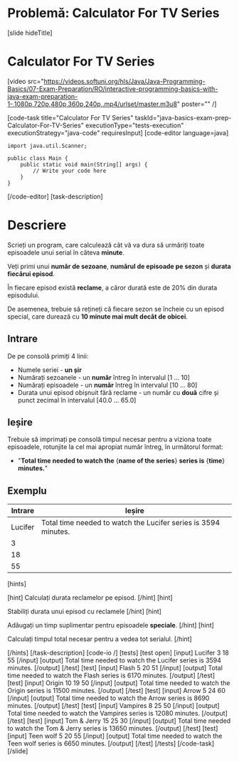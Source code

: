 # Problemă: Calculator For TV Series

[slide hideTitle]
# Calculator For TV Series


[video src="https://videos.softuni.org/hls/Java/Java-Programming-Basics/07-Exam-Preparation/RO/interactive-programming-basics-with-java-exam-preparation-1-,1080p,720p,480p,360p,240p,.mp4/urlset/master.m3u8" poster="" /]

[code-task title="Calculator For TV Series" taskId="java-basics-exam-prep-Calculator-For-TV-Series" executionType="tests-execution" executionStrategy="java-code" requiresInput]
[code-editor language=java]
```
import java.util.Scanner;

public class Main {
    public static void main(String[] args) {
        // Write your code here
    }
}
```
[/code-editor]
[task-description]
# Descriere
Scrieți un program, care calculează cât vă va dura să urmăriți toate episoadele unui serial în câteva **minute**.

Veți primi unui **număr de sezoane**, **numărul de episoade pe sezon** și **durata fiecărui episod**.

În fiecare episod există **reclame**, a căror durată este de 20% din durata episodului.

De asemenea, trebuie să rețineți că fiecare sezon se încheie cu un episod special, care durează cu **10 minute mai mult decât de obicei**. 

## Intrare
De pe consolă primiți 4 linii:
- Numele seriei - **un șir**
- Numărați sezoanele - un **număr** întreg în intervalul [1 ... 10]
- Numărați episoadele - un **număr** întreg în intervalul [10 ... 80]
- Durata unui episod obișnuit fără reclame - un număr cu **două** cifre și punct zecimal în intervalul [40.0 ... 65.0]

## Ieșire
Trebuie să imprimați pe consolă timpul necesar pentru a viziona toate episoadele, rotunjite la cel mai apropiat număr întreg, în următorul format:
- "**Total time needed to watch the** \{**name of the series**\} **series is** \{**time**\} **minutes.**"

## Exemplu
|**Intrare**|**Ieșire**|
| --- | --- | 
| Lucifer | Total time needed to watch the Lucifer series is 3594 minutes. | 
| 3 | 
| 18 | 
| 55 | 

[hints]

[hint]
Calculați durata reclamelor pe episod.
[/hint]
[hint]

Stabiliți durata unui episod cu reclamele 
[/hint]
[hint]

Adăugați un timp suplimentar pentru episoadele **speciale**.
[/hint]
[hint]

Calculați timpul total necesar pentru a vedea tot serialul.
[/hint]

[/hints]
[/task-description]
[code-io /]
[tests]
[test open]
[input]
Lucifer
3
18
55
[/input]
[output]
Total time needed to watch the Lucifer series is 3594 minutes.
[/output]
[/test]
[test]
[input]
Flash
5
20
51
[/input]
[output]
Total time needed to watch the Flash series is 6170 minutes.
[/output]
[/test]
[test]
[input]
Origin
10
19
50
[/input]
[output]
Total time needed to watch the Origin series is 11500 minutes.
[/output]
[/test]
[test]
[input]
Arrow
5
24
60
[/input]
[output]
Total time needed to watch the Arrow series is 8690 minutes.
[/output]
[/test]
[test]
[input]
Vampires
8
25
50
[/input]
[output]
Total time needed to watch the Vampires series is 12080 minutes.
[/output]
[/test]
[test]
[input]
Tom & Jerry
15
25
30
[/input]
[output]
Total time needed to watch the Tom & Jerry series is 13650 minutes.
[/output]
[/test]
[test]
[input]
Teen wolf
5
20
55
[/input]
[output]
Total time needed to watch the Teen wolf series is 6650 minutes.
[/output]
[/test]
[/tests]
[/code-task]
[/slide]
